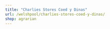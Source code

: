 ```yaml
---
title: "Charlies Stores Coed y Dinas"
url: /welshpool/charlies-stores-coed-y-dinas/
shop: agrarian
---
```

